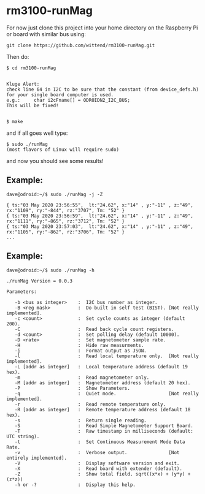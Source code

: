 # rm3100-runMag

For now just clone this project into your home directory on the Raspberry Pi or board with similar bus using:

    git clone https://github.com/wittend/rm3100-runMag.git

Then do:

    $ cd rm3100-runMag
    

    Kluge Alert:
    check line 64 in I2C to be sure that the constant (from device_defs.h) for your single board computer is used.
    e.g.:     char i2cFname[] = ODROIDN2_I2C_BUS;
    This will be fixed!


    $ make
    

and if all goes well type:

    $ sudo ./runMag
    (most flavors of Linux will require sudo)
    

and now you should see some results!

## Example:

    dave@odroid:~/$ sudo ./runMag -j -Z
    
    { ts:"03 May 2020 23:56:55",  lt:"24.62", x:"14" , y:"-11" , z:"49", rx:"1109", ry:"-844", rz:"3707", Tm: "52" }
    { ts:"03 May 2020 23:56:59",  lt:"24.62", x:"14" , y:"-11" , z:"49", rx:"1111", ry:"-865", rz:"3712", Tm: "52" }
    { ts:"03 May 2020 23:57:03",  lt:"24.62", x:"14" , y:"-11" , z:"49", rx:"1105", ry:"-862", rz:"3706", Tm: "52" }
    ...
    

## Example:

    dave@odroid:~/$ sudo ./runMag -h
    
    ./runMag Version = 0.0.3
    
    Parameters:
    
       -b <bus as integer>    :  I2C bus number as integer.
       -B <reg mask>          :  Do built in self test (BIST). [Not really implemented].
       -c <count>             :  Set cycle counts as integer (default 200).
       -C                     :  Read back cycle count registers.
       -d <count>             :  Set polling delay (default 10000).
       -D <rate>              :  Set magnetometer sample rate.
       -H                     :  Hide raw measurments.
       -j                     :  Format output as JSON.
       -l                     :  Read local temperature only.  [Not really implemented].
       -L [addr as integer]   :  Local temperature address (default 19 hex).
       -m                     :  Read magnetometer only.
       -M [addr as integer]   :  Magnetometer address (default 20 hex).
       -P                     :  Show Parameters.
       -q                     :  Quiet mode.                   [Not really implemented].
       -r                     :  Read remote temperature only.
       -R [addr as integer]   :  Remote temperature address (default 18 hex).
       -s                     :  Return single reading.
       -S                     :  Read Simple Magnetometer Support Board.
       -T                     :  Raw timestamp in milliseconds (default: UTC string).
       -t                     :  Set Continuous Measurement Mode Data Rate.
       -v                     :  Verbose output.               [Not entirely implemented].
       -V                     :  Display software version and exit.
       -X                     :  Read board with extender (default).
       -Z                     :  Show total field. sqrt((x*x) + (y*y) + (z*z))
       -h or -?               :  Display this help.
    
   
